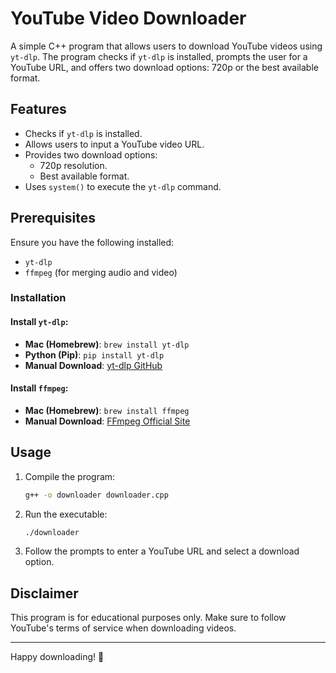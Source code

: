 # YouTube Video Downloader

A simple C++ program that allows users to download YouTube videos using `yt-dlp`. The program checks if `yt-dlp` is installed, prompts the user for a YouTube URL, and offers two download options: 720p or the best available format.

## Features
- Checks if `yt-dlp` is installed.
- Allows users to input a YouTube video URL.
- Provides two download options:
  - 720p resolution.
  - Best available format.
- Uses `system()` to execute the `yt-dlp` command.

## Prerequisites
Ensure you have the following installed:
- `yt-dlp`
- `ffmpeg` (for merging audio and video)

### Installation
#### Install `yt-dlp`:
- **Mac (Homebrew)**: `brew install yt-dlp`
- **Python (Pip)**: `pip install yt-dlp`
- **Manual Download**: [yt-dlp GitHub](https://github.com/yt-dlp/yt-dlp)

#### Install `ffmpeg`:
- **Mac (Homebrew)**: `brew install ffmpeg`
- **Manual Download**: [FFmpeg Official Site](https://ffmpeg.org/download.html)

## Usage
1. Compile the program:
   ```sh
   g++ -o downloader downloader.cpp
   ```
2. Run the executable:
   ```sh
   ./downloader
   ```
3. Follow the prompts to enter a YouTube URL and select a download option.


## Disclaimer
This program is for educational purposes only. Make sure to follow YouTube's terms of service when downloading videos.

---

Happy downloading! 🚀

